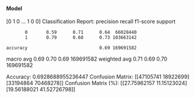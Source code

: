 #### Model
[0 1 0 ... 1 0 0]
Classification Report:
              precision    recall  f1-score   support

           0       0.59      0.71      0.64  66028440
           1       0.79      0.68      0.73 103663142

    accuracy                           0.69 169691582
   macro avg       0.69      0.70      0.69 169691582
weighted avg       0.71      0.69      0.70 169691582

Accuracy: 0.6928688955236447
Confusion Matrix:
[[47105741 18922699]
 [33194864 70468278]]
Confusion Matrix (%):
[[27.75962157 11.15123024]
 [19.56188021 41.52726798]]
